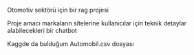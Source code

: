 Otomotiv sektörü için bir rag projesi 

Proje amacı markaların sitelerine kullanıcılar için teknik detaylar alabilecekleri bir chatbot

Kaggde da bulduğum Automobil.csv dosyası 
